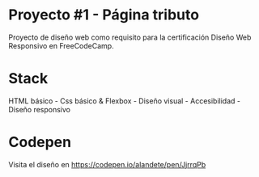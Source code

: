 # Proyecto #1 - Página tributo
Proyecto de diseño web como requisito para la certificación Diseño Web Responsivo en FreeCodeCamp.

# Stack
HTML básico - Css básico & Flexbox - Diseño visual - Accesibilidad - Diseño responsivo

# Codepen
Visita el diseño en https://codepen.io/alandete/pen/JjrrqPb